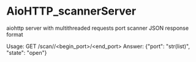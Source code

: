 # AioHTTP_scannerServer
aiohttp server with multithreaded requests port scanner
JSON response format

Usage: GET /scan/<ip>/<begin_port>/<end_port>
Answer: {"port": "str(list)", "state": "open"}
